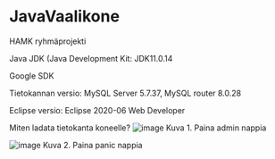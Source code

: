 # JavaVaalikone
HAMK ryhmäprojekti

Java JDK (Java Development Kit: JDK11.0.14

Google SDK

Tietokannan versio: MySQL Server 5.7.37, MySQL router 8.0.28

Eclipse versio: Eclipse 2020-06 Web Developer


Miten ladata tietokanta koneelle?
![image](https://user-images.githubusercontent.com/67522407/163944137-ca32da01-34f9-49f9-b8c1-b0ddde4b9d49.png)
Kuva 1. Paina admin nappia

![image](https://user-images.githubusercontent.com/67522407/163944327-c559a670-8a77-42d5-8f26-9385abb88817.png)
Kuva 2. Paina panic nappia

